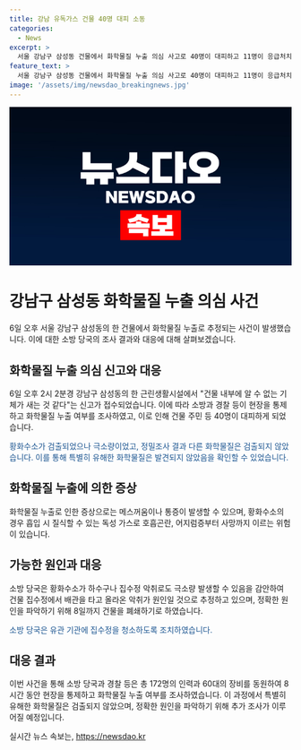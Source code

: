 ```yaml
---
title: 강남 유독가스 건물 40명 대피 소동
categories:
  - News
excerpt: >
  서울 강남구 삼성동 건물에서 화학물질 누출 의심 사고로 40명이 대피하고 11명이 응급처치를 받았다. 소방과 경찰 등 172명의 인력과 60대의 장비를 동원해 8시간 동안 조사를 진행했으나 유해한 화학물질은 검출되지 않았다. 황화수소가 극소량으로 검출돼 이에 따른 조치가 이뤄지고, 하수구나 집수정 악취가 원인이 될 것으로 추정되며, 건물은 폐쇄될 예정이다. 악취 원인 파악을 위해 추가 조사가 이뤄지고 있으며, 공포심을 안고 있는 시민들에 대한 안전에 대한 우려도 재조명됐다.
feature_text: >
  서울 강남구 삼성동 건물에서 화학물질 누출 의심 사고로 40명이 대피하고 11명이 응급처치를 받았다. 소방과 경찰 등 172명의 인력과 60대의 장비를 동원해 8시간 동안 조사를 진행했으나 유해한 화학물질은 검출되지 않았다. 황화수소가 극소량으로 검출돼 이에 따른 조치가 이뤄지고, 하수구나 집수정 악취가 원인이 될 것으로 추정되며, 건물은 폐쇄될 예정이다. 악취 원인 파악을 위해 추가 조사가 이뤄지고 있으며, 공포심을 안고 있는 시민들에 대한 안전에 대한 우려도 재조명됐다.
image: '/assets/img/newsdao_breakingnews.jpg'
---
```


<p><img src="/assets/img/newsdao_breakingnews.jpg" alt="ontimetimes 속보" /></p>

<h1>강남구 삼성동 화학물질 누출 의심 사건</h1>

<p data-ke-size="size16">6일 오후 서울 강남구 삼성동의 한 건물에서 화학물질 누출로 추정되는 사건이 발생했습니다. 이에 대한 소방 당국의 조사 결과와 대응에 대해 살펴보겠습니다.</p>

<h2>화학물질 누출 의심 신고와 대응</h2>

<p>6일 오후 2시 2분경 강남구 삼성동의 한 근린생활시설에서 "건물 내부에 알 수 없는 기체가 새는 것 같다"는 신고가 접수되었습니다. 이에 따라 소방과 경찰 등이 현장을 통제하고 화학물질 누출 여부를 조사하였고, 이로 인해 건물 주민 등 40명이 대피하게 되었습니다.</p>

<p><span style="color: #1a5490;">황화수소가 검출되었으나 극소량이었고, 정밀조사 결과 다른 화학물질은 검출되지 않았습니다. 이를 통해 특별히 유해한 화학물질은 발견되지 않았음을 확인할 수 있었습니다.</span></p>

<h2>화학물질 누출에 의한 증상</h2>

<p>화학물질 누출로 인한 증상으로는 메스꺼움이나 통증이 발생할 수 있으며, 황화수소의 경우 흡입 시 질식할 수 있는 독성 가스로 호흡곤란, 어지럼증부터 사망까지 이르는 위험이 있습니다.</p>

<h2>가능한 원인과 대응</h2>

<p>소방 당국은 황화수소가 하수구나 집수정 악취로도 극소량 발생할 수 있음을 감안하여 건물 집수정에서 배관을 타고 올라온 악취가 원인일 것으로 추정하고 있으며, 정확한 원인을 파악하기 위해 8일까지 건물을 폐쇄하기로 하였습니다.</p>

<p><span style="color: #1a5490;">소방 당국은 유관 기관에 집수정을 청소하도록 조치하였습니다.</span></p>

<h2>대응 결과</h2>

<p>이번 사건을 통해 소방 당국과 경찰 등은 총 172명의 인력과 60대의 장비를 동원하여 8시간 동안 현장을 통제하고 화학물질 누출 여부를 조사하였습니다. 이 과정에서 특별히 유해한 화학물질은 검출되지 않았으며, 정확한 원인을 파악하기 위해 추가 조사가 이루어질 예정입니다.</p>
실시간 뉴스 속보는, <a href="https://newsdao.kr" rel="dofollow">https://newsdao.kr</a>


